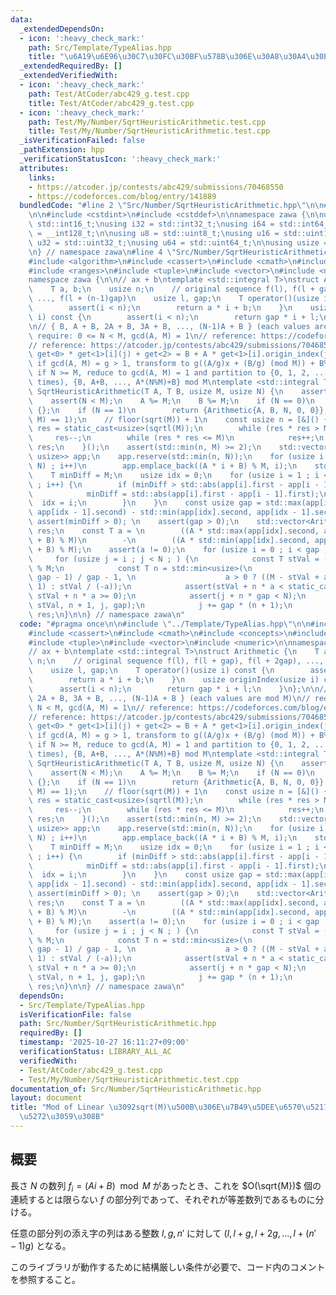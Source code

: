```yaml
---
data:
  _extendedDependsOn:
  - icon: ':heavy_check_mark:'
    path: Src/Template/TypeAlias.hpp
    title: "\u6A19\u6E96\u30C7\u30FC\u30BF\u578B\u306E\u30A8\u30A4\u30EA\u30A2\u30B9"
  _extendedRequiredBy: []
  _extendedVerifiedWith:
  - icon: ':heavy_check_mark:'
    path: Test/AtCoder/abc429_g.test.cpp
    title: Test/AtCoder/abc429_g.test.cpp
  - icon: ':heavy_check_mark:'
    path: Test/My/Number/SqrtHeuristicArithmetic.test.cpp
    title: Test/My/Number/SqrtHeuristicArithmetic.test.cpp
  _isVerificationFailed: false
  _pathExtension: hpp
  _verificationStatusIcon: ':heavy_check_mark:'
  attributes:
    links:
    - https://atcoder.jp/contests/abc429/submissions/70468550
    - https://codeforces.com/blog/entry/141889
  bundledCode: "#line 2 \"Src/Number/SqrtHeuristicArithmetic.hpp\"\n\n#line 2 \"Src/Template/TypeAlias.hpp\"\
    \n\n#include <cstdint>\n#include <cstddef>\n\nnamespace zawa {\n\nusing i16 =\
    \ std::int16_t;\nusing i32 = std::int32_t;\nusing i64 = std::int64_t;\nusing i128\
    \ = __int128_t;\n\nusing u8 = std::uint8_t;\nusing u16 = std::uint16_t;\nusing\
    \ u32 = std::uint32_t;\nusing u64 = std::uint64_t;\n\nusing usize = std::size_t;\n\
    \n} // namespace zawa\n#line 4 \"Src/Number/SqrtHeuristicArithmetic.hpp\"\n\n\
    #include <algorithm>\n#include <cassert>\n#include <cmath>\n#include <concepts>\n\
    #include <ranges>\n#include <tuple>\n#include <vector>\n#include <numeric>\n\n\
    namespace zawa {\n\n// ax + b\ntemplate <std::integral T>\nstruct Arithmetic {\n\
    \    T a, b;\n    usize n;\n    // original sequence f(l), f(l + gap), f(l + 2gap),\
    \ ..., f(l + (n-1)gap)\n    usize l, gap;\n    T operator()(usize i) const {\n\
    \        assert(i < n);\n        return a * i + b;\n    }\n    usize originIndex(usize\
    \ i) const {\n        assert(i < n);\n        return gap * i + l;\n    }\n};\n\
    \n// { B, A + B, 2A + B, 3A + B, ..., (N-1)A + B } (each values are mod M)\n//\
    \ require: 0 <= N < M, gcd(A, M) = 1\n// reference: https://codeforces.com/blog/entry/141889\n\
    // reference: https://atcoder.jp/contests/abc429/submissions/70468550\n// response:\
    \ get<0> * get<1>[i](j) + get<2> = B + A * get<1>[i].origin_index(j)\n// memo:\
    \ if gcd(A, M) = g > 1, transform to g((A/g)x + (B/g) (mod M)) + B%g\n// memo:\
    \ if N >= M, reduce to gcd(A, M) = 1 and partition to {0, 1, 2, ..., M - 1} (N/M\
    \ times), {B, A+B, ..., A*(N%M)+B} mod M\ntemplate <std::integral T>\nstd::vector<Arithmetic<T>>\
    \ SqrtHeuristicArithmetic(T A, T B, usize M, usize N) {\n    assert(M > usize{0});\n\
    \    assert(N < M);\n    A %= M;\n    B %= M;\n    if (N == 0)\n        return\
    \ {};\n    if (N == 1)\n        return {Arithmetic{A, B, N, 0, 0}};\n    assert(std::gcd(A,\
    \ M) == 1);\n    // floor(sqrt(M)) + 1\n    const usize n = [&]() {\n        usize\
    \ res = static_cast<usize>(sqrtl(M));\n        while (res * res > M)\n       \
    \     res--;\n        while (res * res <= M)\n            res++;\n        return\
    \ res;\n    }();\n    assert(std::min(n, M) >= 2);\n    std::vector<std::pair<T,\
    \ usize>> app;\n    app.reserve(std::min(n, N));\n    for (usize i = 0 ; i < std::min(n,\
    \ N) ; i++)\n        app.emplace_back((A * i + B) % M, i);\n    std::ranges::sort(app);\n\
    \    T minDiff = M;\n    usize idx = 0;\n    for (usize i = 1 ; i < app.size()\
    \ ; i++) {\n        if (minDiff > std::abs(app[i].first - app[i - 1].first)) {\n\
    \            minDiff = std::abs(app[i].first - app[i - 1].first);\n          \
    \  idx = i;\n        }\n    }\n    const usize gap = std::max(app[idx].second,\
    \ app[idx - 1].second) - std::min(app[idx].second, app[idx - 1].second);\n   \
    \ assert(minDiff > 0); \n    assert(gap > 0);\n    std::vector<Arithmetic<T>>\
    \ res;\n    const T a = \n        ((A * std::max(app[idx].second, app[idx - 1].second)\
    \ + B) % M)\n        -\n        ((A * std::min(app[idx].second, app[idx - 1].second)\
    \ + B) % M);\n    assert(a != 0);\n    for (usize i = 0 ; i < gap ; i++)\n   \
    \     for (usize j = i ; j < N ; ) {\n            const T stVal = (A * j + B)\
    \ % M;\n            const T n = std::min<usize>(\n                    (N - j +\
    \ gap - 1) / gap - 1, \n                    a > 0 ? ((M - stVal + a - 1) / a -\
    \ 1) : stVal / (-a));\n            assert(stVal + n * a < static_cast<T>(M) and\
    \ stVal + n * a >= 0);\n            assert(j + n * gap < N);\n            res.emplace_back(a,\
    \ stVal, n + 1, j, gap);\n            j += gap * (n + 1);\n        }\n    return\
    \ res;\n}\n\n} // namespace zawa\n"
  code: "#pragma once\n\n#include \"../Template/TypeAlias.hpp\"\n\n#include <algorithm>\n\
    #include <cassert>\n#include <cmath>\n#include <concepts>\n#include <ranges>\n\
    #include <tuple>\n#include <vector>\n#include <numeric>\n\nnamespace zawa {\n\n\
    // ax + b\ntemplate <std::integral T>\nstruct Arithmetic {\n    T a, b;\n    usize\
    \ n;\n    // original sequence f(l), f(l + gap), f(l + 2gap), ..., f(l + (n-1)gap)\n\
    \    usize l, gap;\n    T operator()(usize i) const {\n        assert(i < n);\n\
    \        return a * i + b;\n    }\n    usize originIndex(usize i) const {\n  \
    \      assert(i < n);\n        return gap * i + l;\n    }\n};\n\n// { B, A + B,\
    \ 2A + B, 3A + B, ..., (N-1)A + B } (each values are mod M)\n// require: 0 <=\
    \ N < M, gcd(A, M) = 1\n// reference: https://codeforces.com/blog/entry/141889\n\
    // reference: https://atcoder.jp/contests/abc429/submissions/70468550\n// response:\
    \ get<0> * get<1>[i](j) + get<2> = B + A * get<1>[i].origin_index(j)\n// memo:\
    \ if gcd(A, M) = g > 1, transform to g((A/g)x + (B/g) (mod M)) + B%g\n// memo:\
    \ if N >= M, reduce to gcd(A, M) = 1 and partition to {0, 1, 2, ..., M - 1} (N/M\
    \ times), {B, A+B, ..., A*(N%M)+B} mod M\ntemplate <std::integral T>\nstd::vector<Arithmetic<T>>\
    \ SqrtHeuristicArithmetic(T A, T B, usize M, usize N) {\n    assert(M > usize{0});\n\
    \    assert(N < M);\n    A %= M;\n    B %= M;\n    if (N == 0)\n        return\
    \ {};\n    if (N == 1)\n        return {Arithmetic{A, B, N, 0, 0}};\n    assert(std::gcd(A,\
    \ M) == 1);\n    // floor(sqrt(M)) + 1\n    const usize n = [&]() {\n        usize\
    \ res = static_cast<usize>(sqrtl(M));\n        while (res * res > M)\n       \
    \     res--;\n        while (res * res <= M)\n            res++;\n        return\
    \ res;\n    }();\n    assert(std::min(n, M) >= 2);\n    std::vector<std::pair<T,\
    \ usize>> app;\n    app.reserve(std::min(n, N));\n    for (usize i = 0 ; i < std::min(n,\
    \ N) ; i++)\n        app.emplace_back((A * i + B) % M, i);\n    std::ranges::sort(app);\n\
    \    T minDiff = M;\n    usize idx = 0;\n    for (usize i = 1 ; i < app.size()\
    \ ; i++) {\n        if (minDiff > std::abs(app[i].first - app[i - 1].first)) {\n\
    \            minDiff = std::abs(app[i].first - app[i - 1].first);\n          \
    \  idx = i;\n        }\n    }\n    const usize gap = std::max(app[idx].second,\
    \ app[idx - 1].second) - std::min(app[idx].second, app[idx - 1].second);\n   \
    \ assert(minDiff > 0); \n    assert(gap > 0);\n    std::vector<Arithmetic<T>>\
    \ res;\n    const T a = \n        ((A * std::max(app[idx].second, app[idx - 1].second)\
    \ + B) % M)\n        -\n        ((A * std::min(app[idx].second, app[idx - 1].second)\
    \ + B) % M);\n    assert(a != 0);\n    for (usize i = 0 ; i < gap ; i++)\n   \
    \     for (usize j = i ; j < N ; ) {\n            const T stVal = (A * j + B)\
    \ % M;\n            const T n = std::min<usize>(\n                    (N - j +\
    \ gap - 1) / gap - 1, \n                    a > 0 ? ((M - stVal + a - 1) / a -\
    \ 1) : stVal / (-a));\n            assert(stVal + n * a < static_cast<T>(M) and\
    \ stVal + n * a >= 0);\n            assert(j + n * gap < N);\n            res.emplace_back(a,\
    \ stVal, n + 1, j, gap);\n            j += gap * (n + 1);\n        }\n    return\
    \ res;\n}\n\n} // namespace zawa\n"
  dependsOn:
  - Src/Template/TypeAlias.hpp
  isVerificationFile: false
  path: Src/Number/SqrtHeuristicArithmetic.hpp
  requiredBy: []
  timestamp: '2025-10-27 16:11:27+09:00'
  verificationStatus: LIBRARY_ALL_AC
  verifiedWith:
  - Test/AtCoder/abc429_g.test.cpp
  - Test/My/Number/SqrtHeuristicArithmetic.test.cpp
documentation_of: Src/Number/SqrtHeuristicArithmetic.hpp
layout: document
title: "Mod of Linear \u3092sqrt(M)\u500B\u306E\u7B49\u5DEE\u6570\u5217\u306B\u5206\
  \u5272\u3059\u308B"
---
```


## 概要

長さ $N$ の数列 $f_i = (Ai + B) \mod M$ があったとき、これを $O(\sqrt{M})$ 個の連続するとは限らない $f$ の部分列であって、それぞれが等差数列であるものに分ける。

任意の部分列の添え字の列はある整数 $l, g, n'$ に対して $(l, l + g, l + 2g, \dots, l + (n'-1)g)$ となる。

このライブラリが動作するために結構厳しい条件が必要で、コード内のコメントを参照すること。
